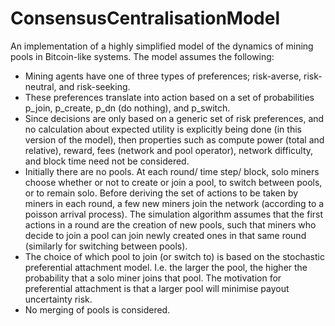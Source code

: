 # ConsensusCentralisationModel

An implementation of a highly simplified model of the dynamics of mining pools in Bitcoin-like systems.
The model assumes the following:
* Mining agents have one of three types of preferences; risk-averse, risk-neutral, and risk-seeking.
* These preferences translate into action based on a set of probabilities p_join, p_create, p_dn (do nothing), and p_switch.
* Since decisions are only based on a generic set of risk preferences, and no calculation about expected utility is explicitly being done (in this version of the model), then properties such as compute power (total and relative), reward, fees (network and pool operator), network difficulty, and block time need not be considered. 
* Initially there are no pools. At each round/ time step/ block, solo miners choose whether or not to create or join a pool, to switch between pools, or to remain solo. Before deriving the set of actions to be taken by miners in each round, a few new miners join the network (according to a poisson arrival process). The simulation algorithm assumes that the first actions in a round are the creation of new pools, such that miners who decide to join a pool can join newly created ones in that same round (similarly for switching between pools). 
* The choice of which pool to join (or switch to) is based on the stochastic preferential attachment model. I.e. the larger the pool, the higher the probability that a solo miner joins that pool. The motivation for preferential attachment is that a larger pool will minimise payout uncertainty risk. 
* No merging of pools is considered.



